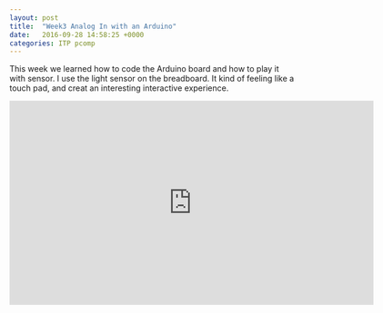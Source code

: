```yaml
---
layout: post
title:  "Week3 Analog In with an Arduino"
date:   2016-09-28 14:58:25 +0000
categories: ITP pcomp
---
```

This week we learned how to code the Arduino board and how to play it with sensor. 
I use the light sensor on the breadboard. It kind of feeling like a touch pad, and creat an interesting interactive experience. 

<iframe src="https://player.vimeo.com/video/184797004" width="640" height="360" frameborder="0" webkitallowfullscreen mozallowfullscreen allowfullscreen></iframe>

